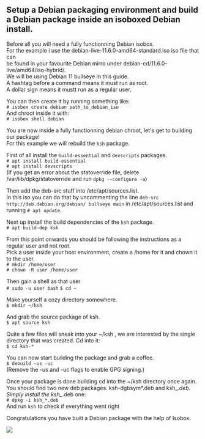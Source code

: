 ## Setup a Debian packaging environment and build a Debian package inside an isoboxed Debian install.

Before all you will need a fully functionning Debian isobox.  
For the example i use the debian-live-11.6.0-amd64-standard.iso iso file that can  
be found in your favourite Debian mirro under debian-cd/11.6.0-live/amd64/iso-hybrid/.  
We will be using Debian 11 bullseye in this guide.  
A hashtag before a command means it must run as root.  
A dollar sign means it mustt run as a regular user. 

You can then create it by running something like:  
`# isobox create debian path_to_debian_iso`  
And chroot inside it with:  
`# isobox shell debian`  

You are now inside a fully functionning debian chroot, let's get to building our package!  
For this example we will rebuild the `ksh` package.  

First of all install the `build-essential` and `devscripts` packages.  
`# apt install build-essential`  
`# apt install devscripts`  
(If you get an error about the statoverride file, delete /var/lib/dpkg/statoverride and run `dpkg --configure -a`)  

Then add the deb-src stuff into /etc/apt/sources.list.  
In this iso you can do that by uncommenting the line `deb-src http://deb.debian.org/debian/ bullseye main` in  /etc/apt/sources.list and running `# apt update`.  

Next up install the build dependencies of the `ksh` package.  
`# apt build-dep ksh`  

From this point onwards you should be following the instructions as a regular user and not root.  
Pick a user inside your host environment, create a /home for it and chown it to the user.  
`# mkdir /home/user`  
`# chown -R user /home/user`

Then gain a shell as that user  
`# sudo -u user bash`
`$ cd ~`  


Make yourself a cozy directory somewhere.  
`$ mkdir ~/ksh`  

And grab the source package of ksh.  
`$ apt source ksh`  

Quite a few files will sneak into your ~/ksh , we are interested by the single directory that was created.
Cd into it:  
`$ cd ksh-*`  

You can now start building the package and grab a coffee.  
`$ debuild -us -uc`  
(Remove the -us and -uc flags to enable GPG signing.)

Once your package is done building cd into the ~/ksh directory once again.  
You should find two new deb packages. ksh-dgbsym*.deb and ksh_*.deb.  
Simply install the ksh_*.deb one:  
`# dpkg -i ksh_*.deb`  
And run `ksh` to check if everything went right

Congratulations you have built a Debian package with the help of Isobox.  


![](https://i.imgur.com/xaNRXNJ.png)